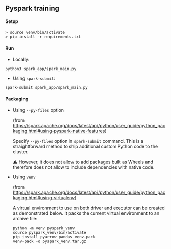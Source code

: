 ## Pyspark training


#### Setup

```
> source venv/bin/activate
> pip install -r requirements.txt
```


#### Run

* Locally:
```
python3 spark_app/spark_main.py
```

* Using `spark-submit`:
```
spark-submit spark_app/spark_main.py
```


#### Packaging

* Using `--py-files` option 

    (from https://spark.apache.org/docs/latest/api/python/user_guide/python_packaging.html#using-pyspark-native-features)

    Specify `--py-files` option in `spark-submit` command. This is a straightforward method to ship additional custom Python code to the cluster. 
    
    ⚠️ However, it does not allow to add packages built as Wheels and therefore does not allow to include dependencies with native code.


* Using `venv`

    (from https://spark.apache.org/docs/latest/api/python/user_guide/python_packaging.html#using-virtualenv)

    A virtual environment to use on both driver and executor can be created as demonstrated below. It packs the current virtual environment to an archive file:

    ```
    python -m venv pyspark_venv
    source pyspark_venv/bin/activate
    pip install pyarrow pandas venv-pack
    venv-pack -o pyspark_venv.tar.gz
    ```

